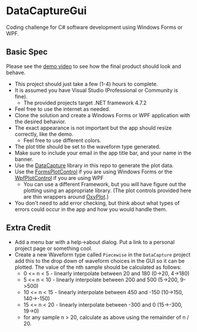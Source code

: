 # DataCaptureGui

Coding challenge for C# software development using Windows Forms or WPF.

## Basic Spec

Please see the [demo video](DataCaptureGuiDemo.mp4) to see how the final product should look and behave.

* This project should just take a few (1-4) hours to complete.
* It is assumed you have Visual Studio (Professional or Community is fine).
    * The provided projects target .NET framework 4.7.2 
* Feel free to use the internet as needed.
* Clone the solution and create a Windows Forms or WPF application with the desired behavior. 
* The exact appearance is not important but the app should resize correctly, like the demo.
    * Feel free to use different colors.
* The plot title should be set to the waveform type generated.
* Make sure to include your email in the app title bar, and your name in the banner.
* Use the [DataCapture](DataCapture/Readme.md) library in this repo to generate the plot data.
* Use the [FormsPlotControl](FormsPlotControl/Readme.md) if you are using Windows Forms or the [WpfPlotControl](WpfPlotControl/Readme.md) if you are using WPF
    * You can use a different Framework, but you will have figure out the plotting using an appropriate library. (The plot controls provided here are thin wrappers around [OxyPlot](https://oxyplot.readthedocs.io/).)
* You don't need to add error checking, but think about what types of errors could occur in the app and how you would handle them.

## Extra Credit
* Add a menu bar with a help->about dialog. Put a link to a personal project page or something cool.
* Create a new Waveform type called `Piecewise` in the `DataCapture` project add this to the drop down 
of waveform choices in the GUI so it can be plotted. The value of the nth sample should be calculated as
follows:
    * 0 <= n < 5 - linearly interpolate between 20 and 180 (0->20, 4->180)
    * 5 <= n < 10 - linearly interpolate between 200 and 500 (5->200, 9->500)
    * 10 <= n < 15 - linearly interpolate between 450 and -150 (10->150, 140->-150)
    * 15 <= n < 20 - linearly interpolate between -300 and 0 (15->-300, 19->0)
    * for any sample n > 20, calculate as above using the remainder of n / 20.
